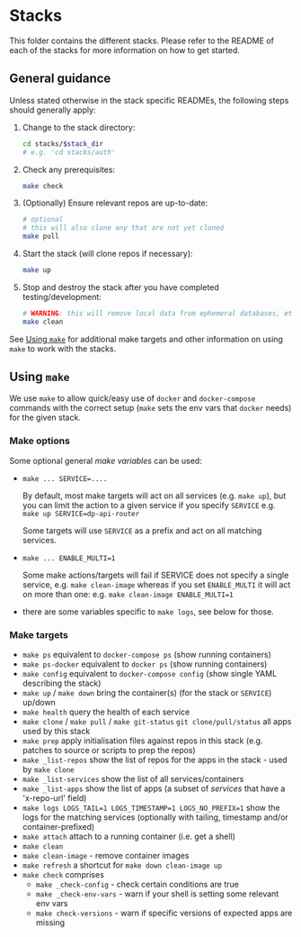 # Stacks

This folder contains the different stacks. Please refer to the README of each of the stacks for more information on how to get started.

## General guidance

Unless stated otherwise in the stack specific READMEs, the following steps should generally apply:

1. Change to the stack directory:

   ```sh
   cd stacks/$stack_dir
   # e.g. 'cd stacks/auth'
   ```

2. Check any prerequisites:

   ```sh
   make check
   ```

3. (Optionally) Ensure relevant repos are up-to-date:

   ```sh
   # optional
   # this will also clone any that are not yet cloned
   make pull
   ```

4. Start the stack (will clone repos if necessary):

   ```sh
   make up
   ```

5. Stop and destroy the stack after you have completed testing/development:

   ```sh
   # WARNING: this will remove local data from ephemeral databases, etc
   make clean
   ```

See [Using `make`](#using-make) for additional make targets and other information on using `make` to work with the stacks.

## Using `make`

We use `make` to allow quick/easy use of `docker` and `docker-compose` commands
with the correct setup (`make` sets the env vars that `docker` needs) for the given stack.

### Make options

Some optional general *make variables* can be used:

- `make ... SERVICE=....`

   By default, most make targets will act on all services (e.g. `make up`), but you can limit the action
   to a given service if you specify `SERVICE` e.g. `make up SERVICE=dp-api-router`

   Some targets will use `SERVICE` as a prefix and act on all matching services.

- `make ... ENABLE_MULTI=1`

   Some make actions/targets will fail if SERVICE does not specify a single service, e.g. `make clean-image`
   whereas if you set `ENABLE_MULTI` it will act on more than one: e.g. `make clean-image ENABLE_MULTI=1`

- there are some variables specific to `make logs`, see below for those.

### Make targets

- `make ps`
    equivalent to `docker-compose ps` (show running containers)
- `make ps-docker`
    equivalent to `docker ps` (show running containers)
- `make config`
   equivalent to `docker-compose config` (show single YAML describing the stack)
- `make up` / `make down`
   bring the container(s) (for the stack or `SERVICE`) up/down
- `make health`
   query the health of each service
- `make clone` / `make pull` / `make git-status`
   `git clone/pull/status` all apps used by this stack
- `make prep`
   apply initialisation files against repos in this stack
   (e.g. patches to source or scripts to prep the repos)
- `make _list-repos`
   show the list of repos for the apps in the stack - used by `make clone`
- `make _list-services`
   show the list of all services/containers
- `make _list-apps`
   show the list of apps (a subset of *services* that have a 'x-repo-url' field)
- `make logs LOGS_TAIL=1 LOGS_TIMESTAMP=1 LOGS_NO_PREFIX=1`
   show the logs for the matching services (optionally with tailing, timestamp and/or container-prefixed)
- `make attach`
   attach to a running container (i.e. get a shell)
- `make clean`
- `make clean-image` - remove container images
- `make refresh`
   a shortcut for `make down clean-image up`
- `make check` comprises
  - `make _check-config` - check certain conditions are true
  - `make _check-env-vars` - warn if your shell is setting some relevant env vars
  - `make check-versions` - warn if specific versions of expected apps are missing
